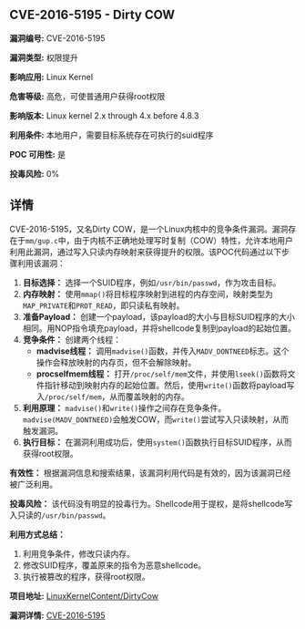 ## CVE-2016-5195 - Dirty COW

**漏洞编号:** CVE-2016-5195

**漏洞类型:** 权限提升

**影响应用:** Linux Kernel

**危害等级:** 高危，可使普通用户获得root权限

**影响版本:** Linux kernel 2.x through 4.x before 4.8.3

**利用条件:** 本地用户，需要目标系统存在可执行的suid程序

**POC 可用性:** 是

**投毒风险:** 0%

## 详情

CVE-2016-5195，又名Dirty COW，是一个Linux内核中的竞争条件漏洞。漏洞存在于`mm/gup.c`中，由于内核不正确地处理写时复制（COW）特性，允许本地用户利用此漏洞，通过写入只读内存映射来获得提升的权限。该POC代码通过以下步骤利用该漏洞：

1.  **目标选择：** 选择一个SUID程序，例如`/usr/bin/passwd`，作为攻击目标。
2.  **内存映射：** 使用`mmap()`将目标程序映射到进程的内存空间，映射类型为`MAP_PRIVATE`和`PROT_READ`，即只读私有映射。
3.  **准备Payload：** 创建一个payload，该payload的大小与目标SUID程序的大小相同。用NOP指令填充payload，并将shellcode复制到payload的起始位置。
4.  **竞争条件：** 创建两个线程：
    *   **madvise线程：** 调用`madvise()`函数，并传入`MADV_DONTNEED`标志。这个操作会释放映射的内存页，但不会解除映射。
    *   **procselfmem线程：** 打开`/proc/self/mem`文件，并使用`lseek()`函数将文件指针移动到映射内存的起始位置。然后，使用`write()`函数将payload写入`/proc/self/mem`，从而覆盖映射的内存。
5.  **利用原理：** `madvise()`和`write()`操作之间存在竞争条件。`madvise(MADV_DONTNEED)`会触发COW，而`write()`尝试写入只读映射，从而触发漏洞。
6.  **执行目标：** 在漏洞利用成功后，使用`system()`函数执行目标SUID程序，从而获得root权限。

**有效性：**
根据漏洞信息和搜索结果，该漏洞利用代码是有效的，因为该漏洞已经被广泛利用。

**投毒风险：**
该代码没有明显的投毒行为。Shellcode用于提权，是将shellcode写入只读的`/usr/bin/passwd`。

**利用方式总结：**
1.  利用竞争条件，修改只读内存。
2.  修改SUID程序，覆盖原来的指令为恶意shellcode。
3.  执行被篡改的程序，获得root权限。

**项目地址:** [LinuxKernelContent/DirtyCow](https://github.com/LinuxKernelContent/DirtyCow)

**漏洞详情:** [CVE-2016-5195](https://nvd.nist.gov/vuln/detail/CVE-2016-5195)